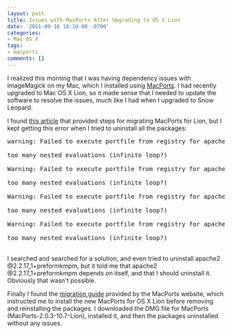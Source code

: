 ```yaml
---
layout: post
title: Issues with MacPorts After Upgrading to OS X Lion
date: '2011-09-16 18:10:00 -0700'
categories:
- Mac OS X
tags:
- macports
comments: []
---
```

<p>I realized this morning that I was having dependency issues with ImageMagick on my Mac, which I installed using <a href="http://www.macports.org/" target="_blank">MacPorts</a>. I had recently upgraded to Mac OS X Lion, so it made sense that I needed to update the software to resolve the issues, much like I had when I upgraded to Snow Leopard.</p>
<p>I found <a href="http://www.anthonymclin.com/code/7-miscellaneous/106-updating-xcode-and-macports-for-osx-lion" target="_blank">this article</a> that provided steps for migrating MacPorts for Lion, but I kept getting this error when I tried to uninstall all the packages:</p>
<pre>warning: Failed to execute portfile from registry for apache2 @2.2.17_1+preforkmpm<br />
too many nested evaluations (infinite loop?)<br />
Warning: Failed to execute portfile from registry for apache2 @2.2.17_1+preforkmpm<br />
too many nested evaluations (infinite loop?)<br />
Warning: Failed to execute portfile from registry for apache2 @2.2.17_1+preforkmpm<br />
too many nested evaluations (infinite loop?)<br />
Warning: Failed to execute portfile from registry for apache2 @2.2.17_1+preforkmpm<br />
too many nested evaluations (infinite loop?)</pre><br />
I searched and searched for a solution, and even tried to uninstall apache2 @2.2.17_1+preformkmpm, but it told me that apache2 @2.2.17_1+preformkmpm depends on itself, and that I should uninstall it. Obviously that wasn't possible.</p>
<p>Finally I found the <a href="https://trac.macports.org/wiki/Migration" target="_blank">migration guide</a> provided by the MacPorts website, which instructed me to install the new MacPorts for OS X Lion before removing and reinstalling the packages. I downloaded the DMG file for MacPorts (MacPorts-2.0.3-10.7-Lion), installed it, and then the packages uninstalled without any issues.</p>

